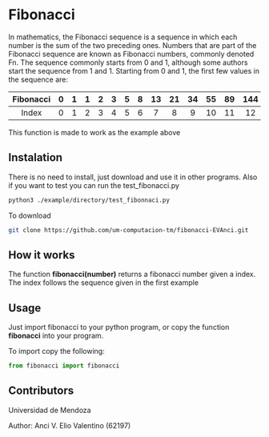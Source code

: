 # Fibonacci
In mathematics, the Fibonacci sequence is a sequence in which each number is the sum of the two preceding ones. Numbers that are part of the Fibonacci sequence are known as Fibonacci numbers, commonly denoted Fn. The sequence commonly starts from 0 and 1, although some authors start the sequence from 1 and 1. Starting from 0 and 1, the first few values in the sequence are:

| Fibonacci| 0 | 1 | 1 | 2 | 3 | 5 | 8 | 13 | 21 | 34 | 55 | 89 | 144 | ... |
| :---:   | :---: | :---: | :---: | :---: | :---: | :---: | :---: | :---: | :---: | :---: | :---: | :---: | :---: | :---: |
| Index | 0 | 1 | 2 | 3 | 4 | 5 | 6 | 7 | 8 | 9 | 10 | 11 | 12 | ... |

This function is made to work as the example above 

## Instalation

There is no need to install, just download and use it in other programs. 
Also if you want to test you can run the test_fibonacci.py

```bash
python3 ./example/directory/test_fibonnaci.py
```

To download

```bash
git clone https://github.com/um-computacion-tm/fibonacci-EVAnci.git
```

## How it works

The function **fibonacci(number)** returns a fibonacci number given a index. The index follows the sequence given in the first example

## Usage

Just import fibonacci to your python program, or copy the function **fibonacci** into your program.

To import copy the following:

```python
from fibonacci import fibonacci
```

## Contributors

Universidad de Mendoza

Author: Anci V. Elio Valentino (62197)
